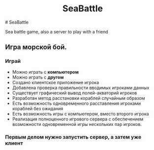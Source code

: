 <h1 align="center">SeaBattle</h1>
# SeaBattle

Sea battle game, also a server to play with a friend

## Игра морской бой.

### Играй

- Можно играть с **компьютером**
- Можно играть с **другом**
-	Создано клиентское приложение игрока
-	Добавлена проверка правильности вводимых игроками данных
-	Существует графический вывод полей-акваторий игроков
-	Разработан метод расстановки кораблей случайным образом
-	Есть возможность одновременного расставления игроками кораблей без ожидания
-	Есть возможность игры с компьютером, вместо второго игрока
-	Реализация полноценного игрового сервера с обеспечением возможности одновременной игры нескольких пар игроков.


### Первым делом нужно запустить **сервер, а затем уже клиент**
